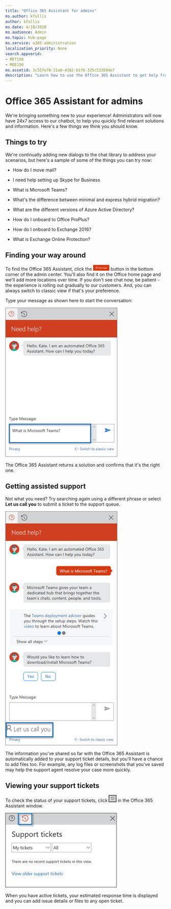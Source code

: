 ```yaml
---
title: "Office 365 Assistant for admins"
ms.author: kfollis
author: kfollis
ms.date: 4/18/2018
ms.audience: Admin
ms.topic: hub-page
ms.service: o365-administration
localization_priority: None
search.appverid:
- MET150
- MOE150
ms.assetid: 3c557e78-31a0-4382-b1f6-325c53269de7
description: "Learn how to use the Office 365 Assistant to get help from inside the admin center."
---
```


# Office 365 Assistant for admins

We're bringing something new to your experience! Administrators will now have 24x7 access to our chatbot, to help you quickly find relevant solutions and information. Here's a few things we think you should know.
  
## Things to try

We're continually adding new dialogs to the chat library to address your scenarios, but here's a sample of some of the things you can try now:
  
- How do I move mail?
    
- I need help setting up Skype for Business
    
- What is Microsoft Teams?
    
- What's the difference between minimal and express hybrid migration?
    
- What are the different versions of Azure Active Directory?
    
- How do I onboard to Office ProPlus?
    
- How do I onboard to Exchange 2016?
    
- What is Exchange Online Protection?
    
## Finding your way around

To find the Office 365 Assistant, click the ![A screen capture of the icon to launch help](../media/31e853ee-2270-4b4d-b9d7-831773e1a989.png) button in the bottom corner of the admin center. You'll also find it on the Office home page and we'll add more locations over time. If you don't see chat now, be patient - the experience is rolling out gradually to our customers. And, you can always switch to classic view if that's your preference. 
  
Type your message as shown here to start the conversation:
  
![A screen capture of the chat window](../media/1c81207d-7133-41c2-bb57-0d3f26ca4825.png)
  
The Office 365 Assistant returns a solution and confirms that it's the right one.
  
## Getting assisted support

Not what you need? Try searching again using a different phrase or select **Let us call you** to submit a ticket to the support queue. 
  
![screen capture showing the Let us call you option](../media/a987a166-ed1a-460b-9f0c-cad0c738f1fe.png)
  
The information you've shared so far with the Office 365 Assistant is automatically added to your support ticket details, but you'll have a chance to add files too. For example, any log files or screenshots that you've saved may help the support agent resolve your case more quickly.
  
## Viewing your support tickets

To check the status of your support tickets, click ![A screen capture of the icon to view tickets](../media/19375a43-47f9-44b0-ae0d-8cee660a19b9.png) in the Office 365 Assistant window. 
  
![A screen capture of the support window in chat](../media/259a2cb6-54a7-4a68-9081-7f6422588a73.png)
  
When you have active tickets, your estimated response time is displayed and you can add issue details or files to any open ticket.
  

